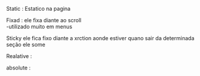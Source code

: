 Static : Estatico na pagina 

Fixad : ele fixa diante ao scroll  
-utilizado muito em menus 

Sticky ele fica fixo diante a xrction aonde estiver quano sair da determinada seção ele some
 
Realative :

absolute :




